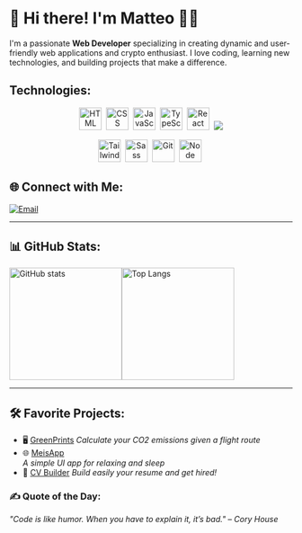 # 👋 Hi there! I'm Matteo 👨‍💻

I'm a passionate **Web Developer** specializing in creating dynamic and user-friendly web applications and crypto enthusiast. I love coding, learning new technologies, and building projects that make a difference.



## Technologies:       
   <div align="center">
  <img src="https://cdn.jsdelivr.net/gh/devicons/devicon/icons/html5/html5-original.svg" title="HTML5" alt="HTML" width="40" height="40"/>&nbsp;
  <img src="https://cdn.jsdelivr.net/gh/devicons/devicon/icons/css3/css3-original.svg" title="CSS3" alt="CSS" width="40" height="40"/>&nbsp;
  <img src="https://cdn.jsdelivr.net/gh/devicons/devicon/icons/javascript/javascript-original.svg" title="JavaScript" alt="JavaScript" width="40" height="40"/>&nbsp;
  <img src="https://cdn.jsdelivr.net/gh/devicons/devicon@latest/icons/typescript/typescript-original.svg" title="TypeScript" alt="TypeScript" width="40" height="40"/>&nbsp;
  <img src="https://cdn.jsdelivr.net/gh/devicons/devicon/icons/react/react-original.svg" title="React" alt="React" width="40" height="40"/>&nbsp;
 
  <img src="https://cdn.jsdelivr.net/gh/devicons/devicon@latest/icons/vuejs/vuejs-plain-wordmark.svg" />
          

  <img src="https://cdn.jsdelivr.net/gh/devicons/devicon@latest/icons/tailwindcss/tailwindcss-original.svg"  title="Tailwind" alt="Tailwind" width="40" height="40"/>&nbsp;
   <img src="https://cdn.jsdelivr.net/gh/devicons/devicon@latest/icons/sass/sass-original.svg" title="SASS" alt="Sass" width="40" height="40"/>&nbsp;
    <img src="https://cdn.jsdelivr.net/gh/devicons/devicon@latest/icons/git/git-original.svg" title="Git" alt="Git" width="40" height="40"/>&nbsp;
  <img src="https://cdn.jsdelivr.net/gh/devicons/devicon@latest/icons/nodejs/nodejs-original-wordmark.svg" title="Node.js" alt="Node" width="40" height="40"/>&nbsp;      
</div>


## 🌐 Connect with Me:
[![Email](https://img.shields.io/badge/Email-Contact-blue)](mailto:matteonegridev@gmail.com)


---

## 📊 GitHub Stats:
<div style="display:flex">
  <img src="https://github-readme-stats.vercel.app/api?username=matteonegridev&show_icons=true&theme=tokyonight" alt="GitHub stats" height="200px"  />
  <img src="https://github-readme-stats.vercel.app/api/top-langs/?username=matteonegridev&layout=compact&theme=tokyonight" alt="Top Langs" height="200px" />
</div>

---


## 🛠️ Favorite Projects:
- 🖥️ [GreenPrints](https://greenprints.netlify.app/)
   *Calculate your CO2 emissions given a flight route*
- 🌐 [MeisApp](https://meisapp.netlify.app/)  
   *A simple UI app for relaxing and sleep*
- 📱 [CV Builder](https://jobresumemaker.netlify.app/)
   *Build easily your resume and get hired!*
   


### ✍️ Quote of the Day:
*"Code is like humor. When you have to explain it, it’s bad." – Cory House*

